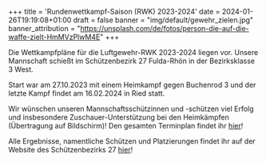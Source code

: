 +++
title = 'Rundenwettkampf-Saison (RWK) 2023-2024'
date = 2024-01-26T19:19:08+01:00
draft = false
banner = "img/default/gewehr_zielen.jpg"
banner_attribution = "https://unsplash.com/de/fotos/person-die-auf-die-waffe-zielt-HmMVzPlwM4E"
+++

Die Wettkampfpläne für die Luftgewehr-RWK 2023-2024 liegen vor.
Unsere Mannschaft schießt im Schützenbezirk 27 Fulda-Rhön in der Bezirksklasse 3 West.

Start war am 27.10.2023 mit einem Heimkampf gegen Buchenrod 3 und der letzte Kampf findet am 16.02.2024 in Ried statt.

Wir wünschen unseren Mannschaftsschützinnen und -schützen viel Erfolg und insbesondere Zuschauer-Unterstützung bei den Heimkämpfen (Übertragung auf Bildschirm)!
Den gesamten Terminplan findet ihr [hier](https://sv-haimbach-rodges.de/Bilder/Bilder?path=/2024/&mode=p)!

Alle Ergebnisse, namentliche Schützen und Platzierungen findet ihr auf der Website des Schützenbezirks 27 [hier](https://www.rwk-onlinemelder.de/online/listen/hsvsb27?sel_group_id=27&sel_discipline_id=4&sel_class_id=20&sel_list_type=competitionSchedule&sel_turn_date=&showCombined=0)!